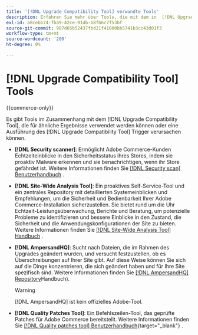 ```yaml
---
title: '[!DNL Upgrade Compatibility Tool] verwandte Tools'
description: Erfahren Sie mehr über Tools, die mit dem in  [!DNL Upgrade Compatibility Tool]  Adobe Commerce-Projekt in Verbindung stehen.
exl-id: a8cebb74-fba9-42ce-914b-b8fb6c7f53bf
source-git-commit: 987d65b52437fbd21f41600bb5741b3cc43d01f3
workflow-type: tm+mt
source-wordcount: '200'
ht-degree: 0%

---
```


# [!DNL Upgrade Compatibility Tool] Tools

{{commerce-only}}

Es gibt Tools im Zusammenhang mit dem [!DNL Upgrade Compatibility Tool], die für ähnliche Ergebnisse verwendet werden können oder eine Ausführung des [!DNL Upgrade Compatibility Tool] Trigger verursachen können.

- **[!DNL Security scanner]**: Ermöglicht Adobe Commerce-Kunden Echtzeiteinblicke in den Sicherheitsstatus ihres Stores, indem sie proaktiv Malware erkennen und sie benachrichtigen, wenn ihr Store gefährdet ist. Weitere Informationen finden Sie [[!DNL Security scan] Benutzerhandbuch](https://experienceleague.adobe.com/en/docs/commerce-admin/systems/security/security-scan) .

- **[!DNL Site-Wide Analysis Tool]**: Ein proaktives Self-Service-Tool und ein zentrales Repository mit detaillierten Systemeinblicken und Empfehlungen, um die Sicherheit und Bedienbarkeit Ihrer Adobe Commerce-Installation sicherzustellen. Sie bietet rund um die Uhr Echtzeit-Leistungsüberwachung, Berichte und Beratung, um potenzielle Probleme zu identifizieren und bessere Einblicke in den Zustand, die Sicherheit und die Anwendungskonfigurationen der Site zu bieten. Weitere Informationen finden Sie [[!DNL Site-Wide Analysis Tool] Handbuch](../../tools/site-wide-analysis-tool/intro.md) .

- **[!DNL AmpersandHQ]**: Sucht nach Dateien, die im Rahmen des Upgrades geändert wurden, und versucht festzustellen, ob es Überschreibungen auf Ihrer Site gibt. Auf diese Weise können Sie sich auf die Dinge konzentrieren, die sich geändert haben und für Ihre Site spezifisch sind. Weitere Informationen finden Sie [[!DNL AmpersandHQ] Repository](https://github.com/AmpersandHQ)Handbuch).

  >[!WARNING]
  >
  >[!DNL AmpersandHQ] ist kein offizielles Adobe-Tool.

- **[!DNL Quality Patches Tool]**: Ein Befehlszeilen-Tool, das geprüfte Patches für Adobe Commerce bereitstellt. Weitere Informationen finden Sie [[!DNL Quality patches tool] Benutzerhandbuch](https://experienceleague.adobe.com/tools/commerce-quality-patches/index.html){target="_blank"} .
